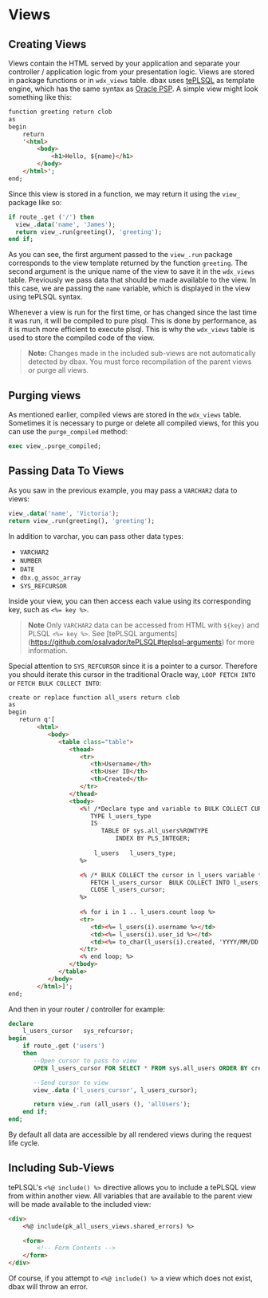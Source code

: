 # Views

## Creating Views

Views contain the HTML served by your application and separate your controller / application logic from your presentation logic. Views are stored in package functions or in `wdx_views` table. dbax uses [tePLSQL](https://github.com/osalvador/tePLSQL) as template engine, which has the same syntax as [Oracle PSP](http://docs.oracle.com/cd/E11882_01/appdev.112/e41502/adfns_psp.htm#ADFNS016). A simple view might look something like this:

```html
function greeting return clob
as
begin
	return
	'<html>
	    <body>
	        <h1>Hello, ${name}</h1>
	    </body>
	</html>';
end;

```

Since this view is stored in a function, we may return it using the `view_` package like so:

```sql 
if route_.get ('/') then
  view_.data('name', 'James');
  return view_.run(greeting(), 'greeting');
end if;
```

As you can see, the first argument passed to the `view_.run` package corresponds to the view template returned by the function `greeting`. The second argument is the unique name of the view to save it in the `wdx_views` table. Previously we pass data that should be made available to the view. In this case, we are passing the `name` variable, which is displayed in the view using tePLSQL syntax.

Whenever a view is run for the first time, or has changed since the last time it was run, it will be compiled to pure plsql. This is done by performance, as it is much more efficient to execute plsql. This is why the `wdx_views` table is used to store the compiled code of the view.


> **Note:** Changes made in the included sub-views are not automatically detected by dbax. You must force recompilation of the parent views or purge all views.


## Purging views

As mentioned earlier, compiled views are stored in the `wdx_views` table. Sometimes it is necessary to purge or delete all compiled views, for this you can use the `purge_compiled` method:

```sql
exec view_.purge_compiled;
```

## Passing Data To Views

As you saw in the previous example, you may pass a `VARCHAR2` data to views:

```sql
view_.data('name', 'Victoria');
return view_.run(greeting(), 'greeting');
```

In addition to varchar, you can pass other data types:

- `VARCHAR2`
- `NUMBER`
- `DATE`
- `dbx.g_assoc_array`
- `SYS_REFCURSOR`

Inside your view, you can then access each value using its corresponding key, such as `<%= key %>`. 

> **Note** Only `VARCHAR2` data can be accessed from HTML with `${key}` and PLSQL `<%= key %>`. See [tePLSQL arguments] (https://github.com/osalvador/tePLSQL#teplsql-arguments) for more information. 

Special attention to `SYS_REFCURSOR` since it is a pointer to a cursor. Therefore you should iterate this cursor in the traditional Oracle way, `LOOP FETCH INTO` or `FETCH BULK COLLECT INTO`:

```html
create or replace function all_users return clob
as
begin
   return q'[
        <html>
           <body>
              <table class="table">
                 <thead>
                    <tr>
                       <th>Username</th>
                       <th>User ID</th>
                       <th>Created</th>
                    </tr>
                 </thead>
                 <tbody>
                    <%! /*Declare type and variable to BULK COLLECT CURSOR */
                       TYPE l_users_type
                       IS
                          TABLE OF sys.all_users%ROWTYPE
                              INDEX BY PLS_INTEGER;
                        
                        l_users   l_users_type;
                    %>

                    <% /* BULK COLLECT the cursor in l_users variable */
                       FETCH l_users_cursor  BULK COLLECT INTO l_users; 
                       CLOSE l_users_cursor;
                    %>
                    
                    <% for i in 1 .. l_users.count loop %>
                    <tr>
                       <td><%= l_users(i).username %></td>
                       <td><%= l_users(i).user_id %></td>
                       <td><%= to_char(l_users(i).created, 'YYYY/MM/DD hh24:mi') %></td>
                    </tr>
                    <% end loop; %>
                 </tbody>
              </table>
           </body>
        </html>]';
end;
```

And then in your router / controller for example: 

```sql 
declare
	l_users_cursor   sys_refcursor;
begin
    if route_.get ('users')
    then
       --Open cursor to pass to view
       OPEN l_users_cursor FOR SELECT * FROM sys.all_users ORDER BY created DESC;

       --Send cursor to view
       view_.data ('l_users_cursor', l_users_cursor);

       return view_.run (all_users (), 'allUsers');
    end if;
end;
```

By default all data are accessible by all rendered views during the request life cycle.


## Including Sub-Views

tePLSQL's `<%@ include() %>` directive allows you to include a tePLSQL view from within another view. All variables that are available to the parent view will be made available to the included view:

```html
<div>
    <%@ include(pk_all_users_views.shared_errors) %>

    <form>
        <!-- Form Contents -->
    </form>
</div>
```


Of course, if you attempt to `<%@ include() %>` a view which does not exist, dbax will throw an error. 